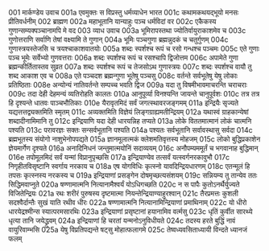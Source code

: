 001	मार्कण्डेय उवाच
001a	एवमुक्तः स विप्रस्तु धर्मव्याधेन भारत
001c	कथामकथयद्भूयो मनसः प्रीतिवर्धनीम्
002	ब्राह्मण
002a	महाभूतानि यान्याहुः पञ्च धर्मविदां वर
002c	एकैकस्य गुणान्सम्यक्पञ्चानामपि मे वद
003	व्याध उवाच
003a	भूमिरापस्तथा ज्योतिर्वायुराकाशमेव च
003c	गुणोत्तराणि सर्वाणि तेषां वक्ष्यामि ते गुणान्
004a	भूमिः पञ्चगुणा ब्रह्मन्नुदकं च चतुर्गुणम्
004c	गुणास्त्रयस्तेजसि च त्रयश्चाकाशवातयोः
005a	शब्दः स्पर्शश्च रूपं च रसो गन्धश्च पञ्चमः
005c	एते गुणाः पञ्च भूमेः सर्वेभ्यो गुणवत्तराः
006a	शब्दः स्पर्शश्च रूपं च रसश्चापि द्विजोत्तम
006c	अपामेते गुणा ब्रह्मन्कीर्तितास्तव सुव्रत
007a	शब्दः स्पर्शश्च रूपं च तेजसोऽथ गुणास्त्रयः
007c	शब्दः स्पर्शश्च वायौ तु शब्द आकाश एव च
008a	एते पञ्चदश ब्रह्मन्गुणा भूतेषु पञ्चसु
008c	वर्तन्ते सर्वभूतेषु येषु लोकाः प्रतिष्ठिताः
008e	अन्योन्यं नातिवर्तन्ते सम्पच्च भवति द्विज
009a	यदा तु विषमीभावमाचरन्ति चराचराः
009c	तदा देही देहमन्यं व्यतिरोहति कालतः
010a	आनुपूर्व्या विनश्यन्ति जायन्ते चानुपूर्वशः
010c	तत्र तत्र हि दृश्यन्ते धातवः पाञ्चभौतिकाः
010e	यैरावृतमिदं सर्वं जगत्स्थावरजङ्गमम्
011a	इन्द्रियैः सृज्यते यद्यत्तत्तद्व्यक्तमिति स्मृतम्
011c	अव्यक्तमिति विज्ञेयं लिङ्गग्राह्यमतीन्द्रियम्
012a	यथास्वं ग्राहकान्येषां शब्दादीनामिमानि तु
012c	इन्द्रियाणि यदा देही धारयन्निह तप्यते
013a	लोके विततमात्मानं लोकं चात्मनि पश्यति
013c	परावरज्ञः सक्तः सन्सर्वभूतानि पश्यति
014a	पश्यतः सर्वभूतानि सर्वावस्थासु सर्वदा
014c	ब्रह्मभूतस्य संयोगो नाशुभेनोपपद्यते
015a	ज्ञानमूलात्मकं क्लेशमतिवृत्तस्य मोहजम्
015c	लोको बुद्धिप्रकाशेन ज्ञेयमार्गेण दृश्यते
016a	अनादिनिधनं जन्तुमात्मयोनिं सदाव्ययम्
016c	अनौपम्यममूर्तं च भगवानाह बुद्धिमान्
016e	तपोमूलमिदं सर्वं यन्मां विप्रानुपृच्छसि
017a	इन्द्रियाण्येव तत्सर्वं यत्स्वर्गनरकावुभौ
017c	निगृहीतविसृष्टानि स्वर्गाय नरकाय च
018a	एष योगविधिः कृत्स्नो यावदिन्द्रियधारणम्
018c	एतन्मूलं हि तपसः कृत्स्नस्य नरकस्य च
019a	इन्द्रियाणां प्रसङ्गेन दोषमृच्छत्यसंशयम्
019c	सन्नियम्य तु तान्येव ततः सिद्धिमवाप्नुते
020a	षण्णामात्मनि नित्यानामैश्वर्यं योऽधिगच्छति
020c	न स पापैः कुतोऽनर्थैर्युज्यते विजितेन्द्रियः
021a	रथः शरीरं पुरुषस्य दृष्टमात्मा नियन्तेन्द्रियाण्याहुरश्वान्
021c	तैरप्रमत्तः कुशली सदश्वैर्दान्तैः सुखं याति रथीव धीरः
022a	षण्णामात्मनि नित्यानामिन्द्रियाणां प्रमाथिनाम्
022c	यो धीरो धारयेद्रश्मीन्स स्यात्परमसारथिः
023a	इन्द्रियाणां प्रसृष्टानां हयानामिव वर्त्मसु
023c	धृतिं कुर्वीत सारथ्ये धृत्या तानि जयेद्ध्रुवम्
024a	इन्द्रियाणां हि चरतां यन्मनोऽनुविधीयते
024c	तदस्य हरते बुद्धिं नावं वायुरिवाम्भसि
025a	येषु विप्रतिपद्यन्ते षट्सु मोहात्फलागमे
025c	तेष्वध्यवसिताध्यायी विन्दते ध्यानजं फलम्
